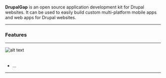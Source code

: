<p class="lead">
	<strong>DrupalGap</strong> is an open source application development kit for Drupal websites. It can be used to easily build custom multi-platform mobile apps and web apps for Drupal websites.
</p>

<hr/>
<h3>Features</h3>
<hr/>

<img src="http://drupalgap.org/sites/default/files/logo-64x64.jpg" alt="alt text" class="img-responsive pull-right"  style="margin-bottom:20px;">

* ...

<div class="clear"></div>
<hr/>
